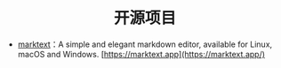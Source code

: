 <h1 align="center">开源项目</h1>



* [marktext](https://github.com/marktext/marktext)：A simple and elegant markdown editor, available for Linux, macOS and Windows. [https://marktext.app](https://marktext.app/)

